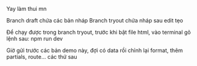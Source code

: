 Yay làm thui mn 

Branch draft chứa các bản nháp
Branch tryout chứa nháp sau edit tẹo

Để chạy được trong branch tryout, trước khi bật file html, vào terminal gõ lệnh sau:
npm run dev

Giờ gửi trước các bản demo này, đợi có data rồi chỉnh lại format, thêm partials, route... các thứ sau